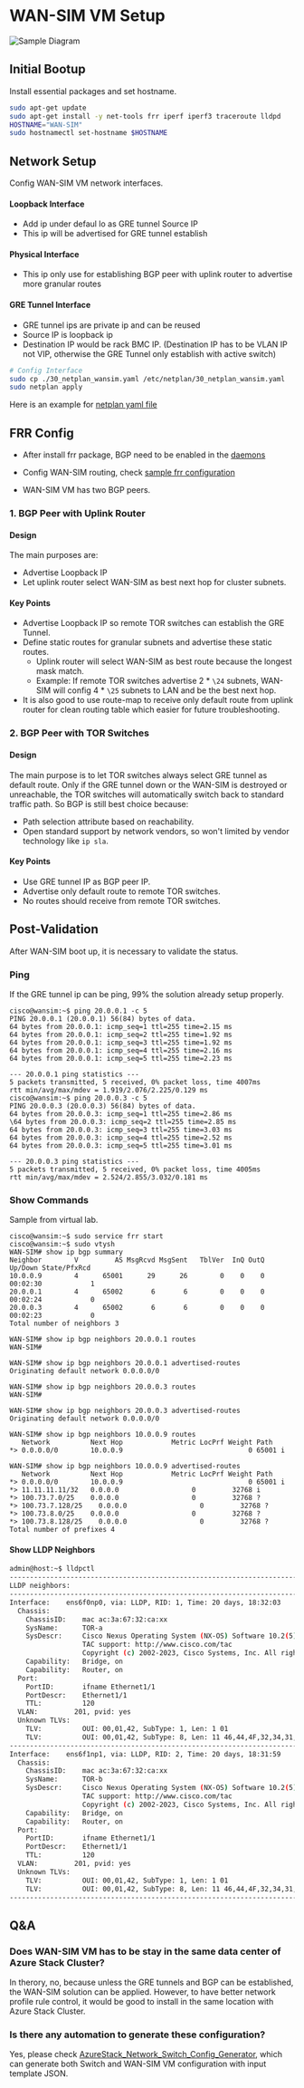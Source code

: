 # WAN-SIM VM Setup

![Sample Diagram](../img/wansim-lab-diagram00.png)

## Initial Bootup
Install essential packages and set hostname.

```bash
sudo apt-get update
sudo apt-get install -y net-tools frr iperf iperf3 traceroute lldpd
HOSTNAME="WAN-SIM"
sudo hostnamectl set-hostname $HOSTNAME
```

## Network Setup
Config WAN-SIM VM network interfaces.

#### Loopback Interface
- Add ip under defaul lo as GRE tunnel Source IP
- This ip will be advertised for GRE tunnel establish

#### Physical Interface
- This ip only use for establishing BGP peer with uplink router to advertise more granular routes

#### GRE Tunnel Interface
- GRE tunnel ips are private ip and can be reused
- Source IP is loopback ip
- Destination IP would be rack BMC IP. (Destination IP has to be VLAN IP not VIP, otherwise the GRE Tunnel only establish with active switch)

```bash
# Config Interface
sudo cp ./30_netplan_wansim.yaml /etc/netplan/30_netplan_wansim.yaml
sudo netplan apply
```
Here is an example for [netplan yaml file](../config/30_netplan_wansim.yaml)

## FRR Config
- After install frr package, BGP need to be enabled in the [daemons](../config/wansim_daemons)

- Config WAN-SIM routing, check [sample frr configuration](../config/wansim_config00.config)

- WAN-SIM VM has two BGP peers.

### 1. BGP Peer with Uplink Router
#### Design
The main purposes are:
- Advertise Loopback IP 
- Let uplink router select WAN-SIM as best next hop for cluster subnets.
#### Key Points
- Advertise Loopback IP so remote TOR switches can establish the GRE Tunnel.
- Define static routes for granular subnets and advertise these static routes.
    - Uplink router will select WAN-SIM as best route because the longest mask match.
    - Example: If remote TOR switches advertise 2 * `\24` subnets, WAN-SIM will config 4 * `\25` subnets to LAN and be the best next hop.
- It is also good to use route-map to receive only default route from uplink router for clean routing table which easier for future troubleshooting.

### 2. BGP Peer with TOR Switches
#### Design
The main purpose is to let TOR switches always select GRE tunnel as default route. Only if the GRE tunnel down or the WAN-SIM is destroyed or unreachable, the TOR switches will automatically switch back to standard traffic path. So BGP is still best choice because:
- Path selection attribute based on reachability.
- Open standard support by network vendors, so won't limited by vendor technology like `ip sla`.

#### Key Points
- Use GRE tunnel IP as BGP peer IP.
- Advertise only default route to remote TOR switches.
- No routes should receive from remote TOR switches.

## Post-Validation
After WAN-SIM boot up, it is necessary to validate the status.
### Ping
If the GRE tunnel ip can be ping, 99% the solution already setup properly.
```
cisco@wansim:~$ ping 20.0.0.1 -c 5
PING 20.0.0.1 (20.0.0.1) 56(84) bytes of data.
64 bytes from 20.0.0.1: icmp_seq=1 ttl=255 time=2.15 ms
64 bytes from 20.0.0.1: icmp_seq=2 ttl=255 time=1.92 ms
64 bytes from 20.0.0.1: icmp_seq=3 ttl=255 time=1.92 ms
64 bytes from 20.0.0.1: icmp_seq=4 ttl=255 time=2.16 ms
64 bytes from 20.0.0.1: icmp_seq=5 ttl=255 time=2.23 ms

--- 20.0.0.1 ping statistics ---
5 packets transmitted, 5 received, 0% packet loss, time 4007ms
rtt min/avg/max/mdev = 1.919/2.076/2.225/0.129 ms
cisco@wansim:~$ ping 20.0.0.3 -c 5
PING 20.0.0.3 (20.0.0.3) 56(84) bytes of data.
64 bytes from 20.0.0.3: icmp_seq=1 ttl=255 time=2.86 ms
\64 bytes from 20.0.0.3: icmp_seq=2 ttl=255 time=2.85 ms
64 bytes from 20.0.0.3: icmp_seq=3 ttl=255 time=3.03 ms
64 bytes from 20.0.0.3: icmp_seq=4 ttl=255 time=2.52 ms
64 bytes from 20.0.0.3: icmp_seq=5 ttl=255 time=3.01 ms

--- 20.0.0.3 ping statistics ---
5 packets transmitted, 5 received, 0% packet loss, time 4005ms
rtt min/avg/max/mdev = 2.524/2.855/3.032/0.181 ms
```
### Show Commands
Sample from virtual lab.
```
cisco@wansim:~$ sudo service frr start
cisco@wansim:~$ sudo vtysh
WAN-SIM# show ip bgp summary 
Neighbor        V         AS MsgRcvd MsgSent   TblVer  InQ OutQ  Up/Down State/PfxRcd
10.0.0.9        4      65001      29      26        0    0    0 00:02:30            1
20.0.0.1        4      65002       6       6        0    0    0 00:02:24            0
20.0.0.3        4      65002       6       6        0    0    0 00:02:23            0
Total number of neighbors 3

WAN-SIM# show ip bgp neighbors 20.0.0.1 routes 
WAN-SIM# 

WAN-SIM# show ip bgp neighbors 20.0.0.1 advertised-routes 
Originating default network 0.0.0.0/0

WAN-SIM# show ip bgp neighbors 20.0.0.3 routes 
WAN-SIM# 

WAN-SIM# show ip bgp neighbors 20.0.0.3 advertised-routes 
Originating default network 0.0.0.0/0

WAN-SIM# show ip bgp neighbors 10.0.0.9 routes 
   Network          Next Hop            Metric LocPrf Weight Path
*> 0.0.0.0/0        10.0.0.9                               0 65001 i

WAN-SIM# show ip bgp neighbors 10.0.0.9 advertised-routes 
   Network          Next Hop            Metric LocPrf Weight Path
*> 0.0.0.0/0        10.0.0.9                               0 65001 i
*> 11.11.11.11/32   0.0.0.0                  0         32768 i
*> 100.73.7.0/25    0.0.0.0                  0         32768 ?
*> 100.73.7.128/25    0.0.0.0                  0         32768 ?
*> 100.73.8.0/25    0.0.0.0                  0         32768 ?
*> 100.73.8.128/25    0.0.0.0                  0         32768 ?
Total number of prefixes 4
```

#### Show LLDP Neighbors
```bash
admin@host:~$ lldpctl
-------------------------------------------------------------------------------
LLDP neighbors:
-------------------------------------------------------------------------------
Interface:    ens6f0np0, via: LLDP, RID: 1, Time: 20 days, 18:32:03
  Chassis:
    ChassisID:    mac ac:3a:67:32:ca:xx
    SysName:      TOR-a
    SysDescr:     Cisco Nexus Operating System (NX-OS) Software 10.2(5)
                  TAC support: http://www.cisco.com/tac
                  Copyright (c) 2002-2023, Cisco Systems, Inc. All rights reserved.
    Capability:   Bridge, on
    Capability:   Router, on
  Port:
    PortID:       ifname Ethernet1/1
    PortDescr:    Ethernet1/1
    TTL:          120
  VLAN:         201, pvid: yes
  Unknown TLVs:
    TLV:          OUI: 00,01,42, SubType: 1, Len: 1 01
    TLV:          OUI: 00,01,42, SubType: 8, Len: 11 46,44,4F,32,34,31,33,30,46,4D,41
-------------------------------------------------------------------------------
Interface:    ens6f1np1, via: LLDP, RID: 2, Time: 20 days, 18:31:59
  Chassis:
    ChassisID:    mac ac:3a:67:32:ca:xx
    SysName:      TOR-b
    SysDescr:     Cisco Nexus Operating System (NX-OS) Software 10.2(5)
                  TAC support: http://www.cisco.com/tac
                  Copyright (c) 2002-2023, Cisco Systems, Inc. All rights reserved.
    Capability:   Bridge, on
    Capability:   Router, on
  Port:
    PortID:       ifname Ethernet1/1
    PortDescr:    Ethernet1/1
    TTL:          120
  VLAN:         201, pvid: yes
  Unknown TLVs:
    TLV:          OUI: 00,01,42, SubType: 1, Len: 1 01
    TLV:          OUI: 00,01,42, SubType: 8, Len: 11 46,44,4F,32,34,31,33,30,32,59,39
-------------------------------------------------------------------------------
```



## Q&A
### Does WAN-SIM VM has to be stay in the same data center of Azure Stack Cluster?
In therory, no, because unless the GRE tunnels  and BGP can be established, the WAN-SIM solution can be applied. However, to have better network profile rule control, it would be good to install in the same location with Azure Stack Cluster.

### Is there any automation to generate these configuration?
Yes, please check [AzureStack_Network_Switch_Config_Generator](https://github.com/microsoft/AzureStack_Network_Switch_Config_Generator), which can generate both Switch and WAN-SIM VM configuration with input template JSON.